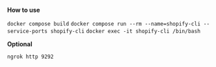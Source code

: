 **How to use**

```docker compose build```
```docker compose run --rm --name=shopify-cli --service-ports shopify-cli```
```docker exec -it shopify-cli /bin/bash```

**Optional**

```ngrok http 9292```